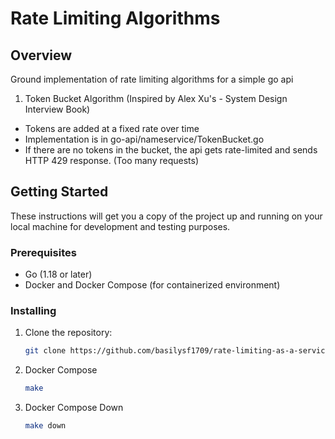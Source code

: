 # Rate Limiting Algorithms

## Overview

Ground implementation of rate limiting algorithms for a simple go api
1. Token Bucket Algorithm (Inspired by Alex Xu's - System Design Interview Book)
- Tokens are added at a fixed rate over time
- Implementation is in go-api/nameservice/TokenBucket.go
- If there are no tokens in the bucket, the api gets rate-limited and sends HTTP 429 response. (Too many requests)

## Getting Started

These instructions will get you a copy of the project up and running on your local machine for development and testing purposes.

### Prerequisites

- Go (1.18 or later)
- Docker and Docker Compose (for containerized environment)

### Installing

1. Clone the repository:
   ```bash
   git clone https://github.com/basilysf1709/rate-limiting-as-a-service.git
2. Docker Compose
   ```bash
   make
3. Docker Compose Down
   ```bash
   make down